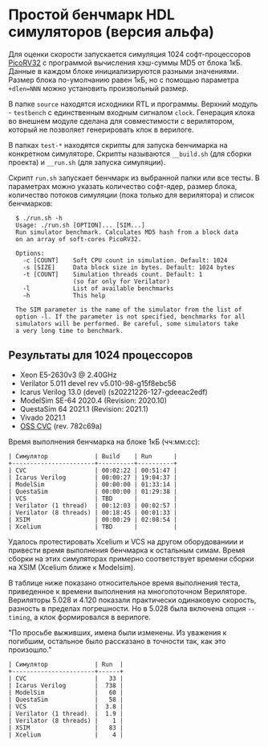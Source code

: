 # Простой бенчмарк HDL симуляторов (версия альфа)

Для оценки скорости запускается симуляция 1024 софт-процессоров
[PicoRV32](https://github.com/YosysHQ/picorv32) с программой вычисления хэш-суммы MD5
от блока 1кБ. Данные в каждом блоке инициализируются разными значениями. Размер блока
по-умолчанию равен 1кБ, но с помощью параметра `+dlen=NNN` можно установить
произвольный размер.

В папке `source` находятся исходники RTL и программы. Верхний модуль - `testbench` с
единственным входным сигналом `clock`. Генерация клока во внешнем модуле сделана для
совместимости с верилятором, который не позволяет генерировать клок в верилоге.

В папках `test-*` находятся скрипты для запуска бенчимарка на конкретном
симуляторе. Скрипты называются `__build.sh` (для сборки проекта) и `__run.sh` (для
запуска симуляции).

Скрипт `run.sh` запускает бенчмарк из выбранной папки или все тесты. В параметрах
можно указать количество софт-ядер, размер блока, количество потоков симуляции (пока
только для верилятора) и список бенчмарков:

```
  $ ./run.sh -h
  Usage: ./run.sh [OPTION]... [SIM...]
  Run simulator benchmark. Calculates MD5 hash from a block data
  on an array of soft-cores PicoRV32.

  Options:
    -c [COUNT]    Soft CPU count in simulation. Default: 1024
    -s [SIZE]     Data block size in bytes. Default: 1024 bytes
    -t [COUNT]    Simulation threads count. Default: 1
                  (so far only for Verilator)
    -l            List of available benchmarks
    -h            This help

  The SIM parameter is the name of the simulator from the list of
  option -l. If the parameter is not specified, benchmarks for all
  simulators will be performed. Be careful, some simulators take
  a very long time to benchmark.
```

## Результаты для 1024 процессоров

- Xeon E5-2630v3 @ 2.40GHz
- Verilator 5.011 devel rev v5.010-98-g15f8ebc56
- Icarus Verilog 13.0 (devel) (s20221226-127-gdeeac2edf)
- ModelSim SE-64 2020.4 (Revision: 2020.10)
- QuestaSim 64 2021.1 (Revision: 2021.1)
- Vivado 2021.1
- [OSS CVC](https://github.com/cambridgehackers/open-src-cvc) (rev. 782c69a)

Время выполнения бенчмарка на блоке 1кБ (чч:мм:сс):
```
| Симулятор             | Build    | Run      |
+-----------------------+----------+----------+
| CVC                   | 00:02:22 | 00:51:47 |
| Icarus Verilog        | 00:00:27 | 19:04:37 |
| ModelSim              | 00:00:00 | 01:33:14 |
| QuestaSim             | 00:00:00 | 01:29:38 |
| VCS                   | TBD      |          |
| Verilator (1 thread)  | 00:12:03 | 00:02:57 |
| Verilator (8 threads) | 00:18:45 | 00:01:33 |
| XSIM                  | 00:00:29 | 02:08:54 |
| Xcelium               | TBD      |          |
```

Удалось протестировать Xcelium и VCS на другом оборудованиии и привести время
выполнения бенчмарка к остальным симам. Время сборки на этих симуляторах примерно
соответствует времени сборки на XSIM (Xcelium ближе к Modelsim).

В таблице ниже показано относительное время выполнения теста, приведенное к времени
выполнения на многопоточном Вериляторе. Вериляторы 5.028 и 4.120 показали практически
одинаковую скорость, разность в пределах погрешности. Но в 5.028 была включена опция
`--timing`, а клок формировался в верилоге.

"По просьбе выживших, имена были изменены. Из уважения к погибшим, остальное было
рассказано в точности так, как это произошло."

```
| Симулятор             | Run  |
+-----------------------+------+
| CVC                   |   33 |
| Icarus Verilog        |  738 |
| ModelSim              |   60 |
| QuestaSim             |   58 |
| VCS                   |  3.8 |
| Verilator (1 thread)  |  1.9 |
| Verilator (8 threads) |    1 |
| XSIM                  |   83 |
| Xcelium               |    4 |
```
